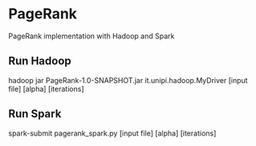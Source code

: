 # PageRank
PageRank implementation with Hadoop and Spark

## Run Hadoop
hadoop jar PageRank-1.0-SNAPSHOT.jar it.unipi.hadoop.MyDriver [input file] [alpha] [iterations]
  
## Run Spark
spark-submit pagerank_spark.py [input file] [alpha] [iterations]
